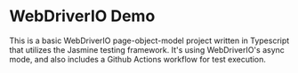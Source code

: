 # WebDriverIO Demo

This is a basic WebDriverIO page-object-model project written in Typescript that utilizes the Jasmine testing framework. It's using WebDriverIO's async mode, and also includes a Github Actions workflow for test execution.
